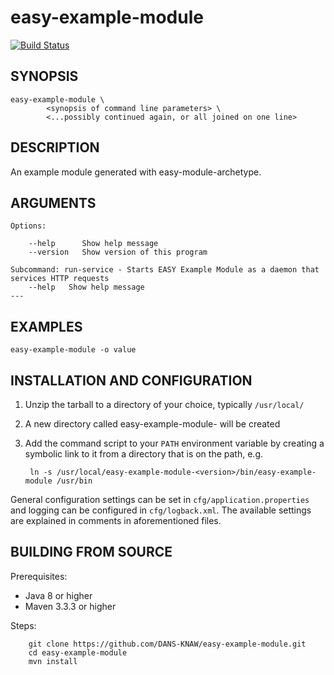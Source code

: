 easy-example-module
===========
[![Build Status](https://travis-ci.org/DANS-KNAW/easy-example-module.png?branch=master)](https://travis-ci.org/DANS-KNAW/easy-example-module)

<Remove this comment and extend the descriptions below>


SYNOPSIS
--------

    easy-example-module \
            <synopsis of command line parameters> \
            <...possibly continued again, or all joined on one line>


DESCRIPTION
-----------

An example module generated with easy-module-archetype.


ARGUMENTS
---------

    Options:

        --help      Show help message
        --version   Show version of this program

    Subcommand: run-service - Starts EASY Example Module as a daemon that services HTTP requests
        --help   Show help message
    ---

EXAMPLES
--------

    easy-example-module -o value


INSTALLATION AND CONFIGURATION
------------------------------


1. Unzip the tarball to a directory of your choice, typically `/usr/local/`
2. A new directory called easy-example-module-<version> will be created
3. Add the command script to your `PATH` environment variable by creating a symbolic link to it from a directory that is
   on the path, e.g. 
   
        ln -s /usr/local/easy-example-module-<version>/bin/easy-example-module /usr/bin



General configuration settings can be set in `cfg/application.properties` and logging can be configured
in `cfg/logback.xml`. The available settings are explained in comments in aforementioned files.


BUILDING FROM SOURCE
--------------------

Prerequisites:

* Java 8 or higher
* Maven 3.3.3 or higher

Steps:

        git clone https://github.com/DANS-KNAW/easy-example-module.git
        cd easy-example-module
        mvn install
